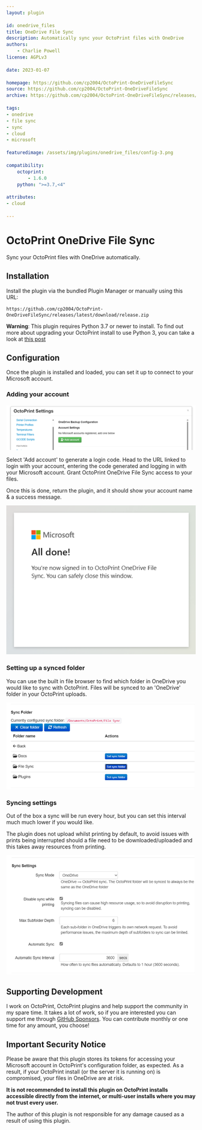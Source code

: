 ```yaml
---
layout: plugin

id: onedrive_files
title: OneDrive File Sync
description: Automatically sync your OctoPrint files with OneDrive
authors:
    - Charlie Powell
license: AGPLv3

date: 2023-01-07

homepage: https://github.com/cp2004/OctoPrint-OneDriveFileSync
source: https://github.com/cp2004/OctoPrint-OneDriveFileSync
archive: https://github.com/cp2004/OctoPrint-OneDriveFileSync/releases/latest/download/release.zip

tags:
- onedrive
- file sync
- sync
- cloud
- microsoft

featuredimage: /assets/img/plugins/onedrive_files/config-3.png

compatibility:
    octoprint:
        - 1.6.0
    python: ">=3.7,<4"

attributes:
- cloud

---
```


# OctoPrint OneDrive File Sync

Sync your OctoPrint files with OneDrive automatically.

## Installation

Install the plugin via the bundled Plugin Manager or manually using this URL:

```
https://github.com/cp2004/OctoPrint-OneDriveFileSync/releases/latest/download/release.zip
```

**Warning**: This plugin requires Python 3.7 or newer to install. To find out more about upgrading your OctoPrint install
to use Python 3, you can take a look at [this post](https://community.octoprint.org/t/upgrading-your-octoprint-install-to-python-3/35158)


## Configuration

Once the plugin is installed and loaded, you can set it up to connect to your Microsoft account.

### Adding your account

![Add account](/assets/img/plugins/onedrive_files/config-1.png)

Select 'Add account' to generate a login code. Head to the URL linked to login with your account, entering the code
generated and logging in with your Microsoft account. Grant OctoPrint OneDrive File Sync access to your files.

Once this is done, return the plugin, and it should show your account name & a success message.

![Login done](/assets/img/plugins/onedrive_files/config-2.png)

### Setting up a synced folder

You can use the built in file browser to find which folder in OneDrive you would like to sync with OctoPrint.
Files will be synced to an 'OneDrive' folder in your OctoPrint uploads.

![Select folder](/assets/img/plugins/onedrive_files/config-3.png)

### Syncing settings

Out of the box a sync will be run every hour, but you can set this interval much much lower if you would like.

The plugin does not upload whilst printing by default, to avoid issues with prints being interrupted should a file need
to be downloaded/uploaded and this takes away resources from printing.

![Sync settings](/assets/img/plugins/onedrive_files/config-4.png)

## Supporting Development

I work on OctoPrint, OctoPrint plugins and help support the community in my spare time. It takes a lot of work, so if
you are interested you can support me through [GitHub Sponsors](https://github.com/sponsors/cp2004). You can contribute monthly or one time for
any amount, you choose!

## Important Security Notice

Please be aware that this plugin stores its tokens for accessing your Microsoft account in OctoPrint's
configuration folder, as expected. As a result, if your OctoPrint install (or the server it is running on) is
compromised, your files in OneDrive are at risk.

**It is not recommended to install this plugin on OctoPrint installs accessible directly from the
internet, or multi-user installs where you may not trust every user.**

The author of this plugin is not responsible for any damage caused as a result of using this plugin.
